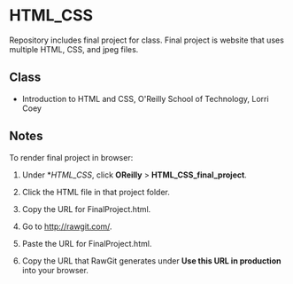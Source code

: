 # HTML_CSS
Repository includes final project for class. Final project is website that uses multiple HTML, CSS, and jpeg files.

## Class
* Introduction to HTML and CSS, O'Reilly School of Technology, Lorri Coey

## Notes

To render final project in browser:

1. Under **HTML_CSS*, click **OReilly** > **HTML_CSS_final_project**.

2. Click the HTML file in that project folder.

3. Copy the URL for FinalProject.html. 

4. Go to http://rawgit.com/. 

5. Paste the URL for FinalProject.html.

6. Copy the URL that RawGit generates under **Use this URL in production** into your browser.